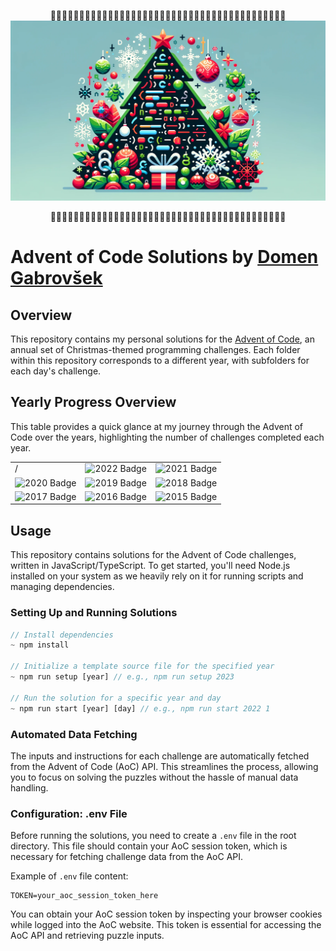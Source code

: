 <div align="center"> 

🎄🎁🎄🎁🎄🎁🎄🎁🎄🎁🎄🎁🎄🎁🎄🎁🎄🎁🎄🎁🎄🎁🎄🎁🎄🎁🎄🎁🎄🎁🎄🎁🎄🎁🎄🎁🎄🎁🎄🎁🎄
![logo](./img/aoc.png)

🎄🎁🎄🎁🎄🎁🎄🎁🎄🎁🎄🎁🎄🎁🎄🎁🎄🎁🎄🎁🎄🎁🎄🎁🎄🎁🎄🎁🎄🎁🎄🎁🎄🎁🎄🎁🎄🎁🎄🎁🎄
</div>

# Advent of Code Solutions by [Domen Gabrovšek](https://www.github.com/domengabrovsek)

## Overview

This repository contains my personal solutions for the [Advent of Code](https://adventofcode.com/), an annual set of Christmas-themed programming challenges. Each folder within this repository corresponds to a different year, with subfolders for each day's challenge.

## Yearly Progress Overview

This table provides a quick glance at my journey through the Advent of Code over the years, highlighting the number of challenges completed each year.

|                                                                   |                                                                   |                                                                   |
| ----------------------------------------------------------------- | ----------------------------------------------------------------- | ----------------------------------------------------------------- |
| /                                                                 | ![2022 Badge](https://img.shields.io/badge/2022%20⭐-30/50-blue)  | ![2021 Badge](https://img.shields.io/badge/2021%20⭐-30/50-green) |
| ![2020 Badge](https://img.shields.io/badge/2020%20⭐-27/50-red)   | ![2019 Badge](https://img.shields.io/badge/2019%20⭐-8/50-purple) | ![2018 Badge](https://img.shields.io/badge/2018%20⭐-2/50-brown)  |
| ![2017 Badge](https://img.shields.io/badge/2017%20⭐-0/50-orange) | ![2016 Badge](https://img.shields.io/badge/2016%20⭐-0/50-cyan)   | ![2015 Badge](https://img.shields.io/badge/2015%20⭐-0/50-yellow) |

## Usage

This repository contains solutions for the Advent of Code challenges, written in JavaScript/TypeScript. To get started, you'll need Node.js installed on your system as we heavily rely on it for running scripts and managing dependencies.

### Setting Up and Running Solutions

```js
// Install dependencies
~ npm install

// Initialize a template source file for the specified year
~ npm run setup [year] // e.g., npm run setup 2023

// Run the solution for a specific year and day
~ npm run start [year] [day] // e.g., npm run start 2022 1
```

### Automated Data Fetching

The inputs and instructions for each challenge are automatically fetched from the Advent of Code (AoC) API. This streamlines the process, allowing you to focus on solving the puzzles without the hassle of manual data handling.

### Configuration: .env File

Before running the solutions, you need to create a `.env` file in the root directory. This file should contain your AoC session token, which is necessary for fetching challenge data from the AoC API.

Example of `.env` file content:

```
TOKEN=your_aoc_session_token_here
```

You can obtain your AoC session token by inspecting your browser cookies while logged into the AoC website. This token is essential for accessing the AoC API and retrieving puzzle inputs.